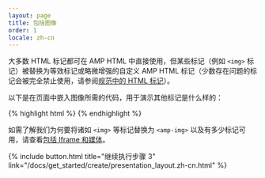 ```yaml
---
layout: page
title: 包括图像
order: 1
locale: zh-cn
---
```


大多数 HTML 标记都可在 AMP HTML 中直接使用，但某些标记（例如 `<img>` 标记）被替换为等效标记或略微增强的自定义 AMP HTML 标记（少数存在问题的标记会被完全禁止使用，请参阅[规范中的 HTML 标记](https://github.com/ampproject/amphtml/blob/master/spec/amp-html-format.md)）。

以下是在页面中嵌入图像所需的代码，用于演示其他标记是什么样的：

{% highlight html %}
<amp-img src="welcome.jpg" alt="Welcome" height="400" width="800"></amp-img>
{% endhighlight %}

如需了解我们为何要将诸如 `<img>` 等标记替换为 `<amp-img>` 以及有多少标记可用，请查看[包括 Iframe 和媒体](/docs/guides/amp_replacements.html)。

{% include button.html title="继续执行步骤 3" link="/docs/get_started/create/presentation_layout.zh-cn.html" %}
